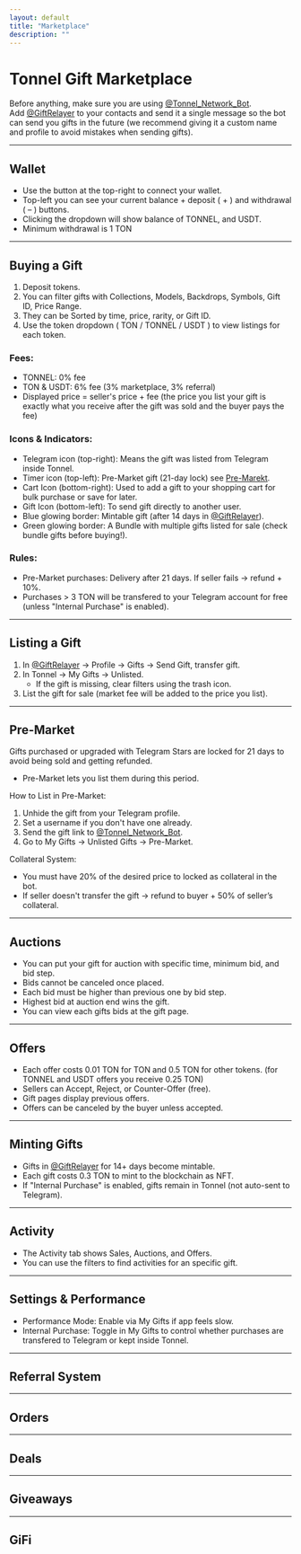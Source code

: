 ```yaml
--- 
layout: default
title: "Marketplace"
description: ""
---
```


# Tonnel Gift Marketplace  

Before anything, make sure you are using [@Tonnel_Network_Bot](https://t.me/Tonnel_Network_Bot).  
Add [@GiftRelayer](https://t.me/GiftRelayer) to your contacts and send it a single message so the bot can send you gifts in the future (we recommend giving it a custom name and profile to avoid mistakes when sending gifts).  

---

## Wallet  

- Use the button at the top-right to connect your wallet.  
- Top-left you can see your current balance + deposit ( + ) and withdrawal ( – ) buttons.  
- Clicking the dropdown will show balance of TONNEL, and USDT.  
- Minimum withdrawal is 1 TON  

---

## Buying a Gift  

1. Deposit tokens.  
2. You can filter gifts with Collections, Models, Backdrops, Symbols, Gift ID, Price Range.  
3. They can be Sorted by time, price, rarity, or Gift ID.  
3. Use the token dropdown ( TON / TONNEL / USDT ) to view listings for each token.  

### Fees:  
- TONNEL: 0% fee  
- TON & USDT: 6% fee (3% marketplace, 3% referral)  
- Displayed price = seller's price + fee (the price you list your gift is exactly what you receive after the gift was sold and the buyer pays the fee)  

### Icons & Indicators:  
- Telegram icon (top-right): Means the gift was listed from Telegram inside Tonnel.  
- Timer icon (top-left): Pre-Market gift (21-day lock) see [Pre-Marekt](#pre-market).  
- Cart Icon (bottom-right): Used to add a gift to your shopping cart for bulk purchase or save for later.  
- Gift Icon (bottom-left): To send gift directly to another user.  
- Blue glowing border: Mintable gift (after 14 days in [@GiftRelayer](https://t.me/GiftRelayer)).  
- Green glowing border: A Bundle with multiple gifts listed for sale (check bundle gifts before buying!).  

### Rules:  
- Pre-Market purchases: Delivery after 21 days. If seller fails → refund + 10%.  
- Purchases > 3 TON will be transfered to your Telegram account for free (unless "Internal Purchase" is enabled).  

---

## Listing a Gift  

1. In [@GiftRelayer](https://t.me/GiftRelayer) → Profile → Gifts → Send Gift, transfer gift.  
2. In Tonnel → My Gifts → Unlisted.  
   - If the gift is missing, clear filters using the trash icon.  
3. List the gift for sale (market fee will be added to the price you list).  

---

## Pre-Market  

Gifts purchased or upgraded with Telegram Stars are locked for 21 days to avoid being sold and getting refunded.  
- Pre-Market lets you list them during this period.  

How to List in Pre-Market:  
1. Unhide the gift from your Telegram profile.  
2. Set a username if you don't have one already.  
3. Send the gift link to [@Tonnel_Network_Bot](https://t.me/Tonnel_Network_Bot).  
4. Go to My Gifts → Unlisted Gifts → Pre-Market.  

Collateral System:  
- You must have 20% of the desired price to locked as collateral in the bot.  
- If seller doesn't transfer the gift → refund to buyer + 50% of seller’s collateral.  

---

## Auctions  

- You can put your gift for auction with specific time, minimum bid, and bid step.  
- Bids cannot be canceled once placed.  
- Each bid must be higher than previous one by bid step.  
- Highest bid at auction end wins the gift.  
- You can view each gifts bids at the gift page.  

---

## Offers  

- Each offer costs 0.01 TON for TON and 0.5 TON for other tokens. (for TONNEL and USDT offers you receive 0.25 TON)  
- Sellers can Accept, Reject, or Counter-Offer (free).  
- Gift pages display previous offers.  
- Offers can be canceled by the buyer unless accepted.  

---

## Minting Gifts  

- Gifts in [@GiftRelayer](https://t.me/GiftRelayer) for 14+ days become mintable.  
- Each gift costs 0.3 TON to mint to the blockchain as NFT.  
- If "Internal Purchase" is enabled, gifts remain in Tonnel (not auto-sent to Telegram).  

---

## Activity  

- The Activity tab shows Sales, Auctions, and Offers.  
- You can use the filters to find activities for an specific gift.  

---

## Settings & Performance  

- Performance Mode: Enable via My Gifts if app feels slow.  
- Internal Purchase: Toggle in My Gifts to control whether purchases are transfered to Telegram or kept inside Tonnel.  

---

## Referral System  

---

## Orders  

---

## Deals  

---

## Giveaways  

---

## GiFi  


